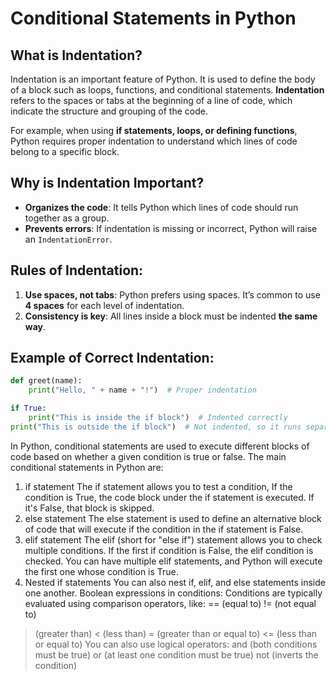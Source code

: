 # Conditional Statements in Python

## What is Indentation?
Indentation is an important feature of Python. It is used to define the body of a block such as loops, functions, and conditional statements. **Indentation** refers to the spaces or tabs at the beginning of a line of code, which indicate the structure and grouping of the code.

For example, when using **if statements, loops, or defining functions**, Python requires proper indentation to understand which lines of code belong to a specific block.

## Why is Indentation Important?
- **Organizes the code**: It tells Python which lines of code should run together as a group.  
- **Prevents errors**: If indentation is missing or incorrect, Python will raise an `IndentationError`.  

## Rules of Indentation:
1. **Use spaces, not tabs**: Python prefers using spaces. It’s common to use **4 spaces** for each level of indentation.  
2. **Consistency is key**: All lines inside a block must be indented **the same way**.  

## Example of Correct Indentation:
```python
def greet(name):
    print("Hello, " + name + "!")  # Proper indentation

if True:
    print("This is inside the if block")  # Indented correctly
print("This is outside the if block")  # Not indented, so it runs separately
```

In Python, conditional statements are used to execute different blocks of code based on whether a given condition is true or false. The main conditional statements in Python are:
1. if statement
The if statement allows you to test a condition, If the condition is True, the code block under the if statement is executed. If it's False, that block is skipped.
2. else statement
The else statement is used to define an alternative block of code that will execute if the condition in the if statement is False.
3. elif statement
The elif (short for "else if") statement allows you to check multiple conditions. If the first if condition is False, the elif condition is checked. You can have multiple elif statements, and Python will execute the first one whose condition is True.
4. Nested if statements
You can also nest if, elif, and else statements inside one another.
Boolean expressions in conditions:
Conditions are typically evaluated using comparison operators, like:
== (equal to)
!= (not equal to)
> (greater than)
< (less than)
>= (greater than or equal to)
<= (less than or equal to)
You can also use logical operators:
and (both conditions must be true)
or (at least one condition must be true)
not (inverts the condition)


